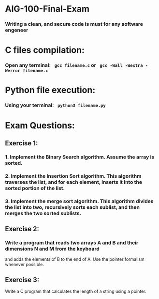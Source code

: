 # AlG-100-Final-Exam
### Writing a clean, and secure code is must for any software engeneer

# C files compilation:
### Open any terminal:  ``` gcc filename.c``` or ``` gcc -Wall -Wextra -Werror filename.c```

# Python file execution:
### Using your terminal: ``` python3 filename.py```

# Exam Questions:
## Exercise 1:
### 1. Implement the Binary Search algorithm. Assume the array is sorted.
### 2. Implement the Insertion Sort algorithm. This algorithm traverses the list, and for each element, inserts it into the sorted portion of the list.
### 3. Implement the merge sort algorithm. This algorithm divides the list into two, recursively sorts each sublist, and then merges the two sorted sublists.

## Exercise 2:
### Write a program that reads two arrays A and B and their dimensions N and M from the keyboard
and adds the elements of B to the end of A. Use the pointer formalism whenever possible.
## Exercise 3:
Write a C program that calculates the length of a string using a pointer.
